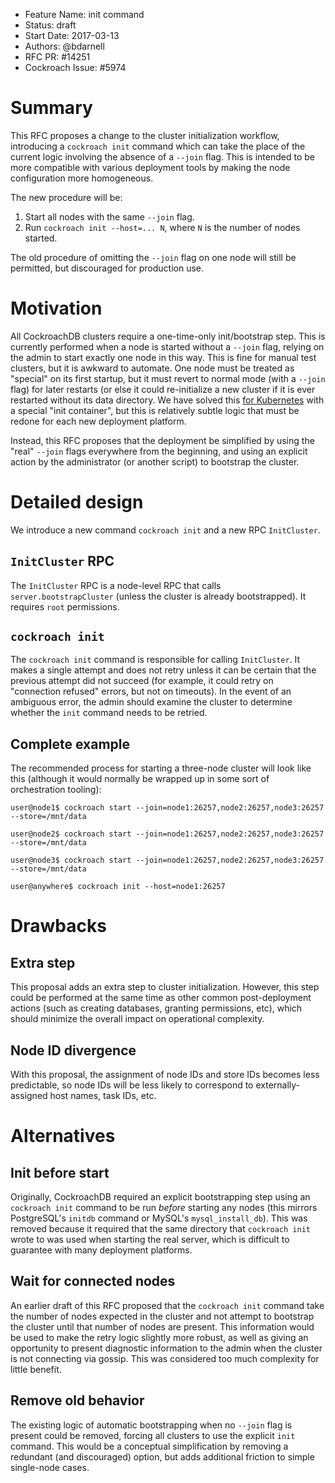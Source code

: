 - Feature Name: init command
- Status: draft
- Start Date: 2017-03-13
- Authors: @bdarnell
- RFC PR: #14251
- Cockroach Issue: #5974

# Summary

This RFC proposes a change to the cluster initialization workflow,
introducing a `cockroach init` command which can take the place of the
current logic involving the absence of a `--join` flag. This is
intended to be more compatible with various deployment tools by making
the node configuration more homogeneous.

The new procedure will be:

1. Start all nodes with the same `--join` flag.
2. Run `cockroach init --host=... N`, where `N` is the number of nodes started.

The old procedure of omitting the `--join` flag on one node will still
be permitted, but discouraged for production use.

# Motivation

All CockroachDB clusters require a one-time-only init/bootstrap step.
This is currently performed when a node is started without a `--join`
flag, relying on the admin to start exactly one node in this way. This
is fine for manual test clusters, but it is awkward to automate. One
node must be treated as "special" on its first startup, but it must
revert to normal mode (with a `--join` flag) for later restarts (or
else it could re-initialize a new cluster if it is ever restarted
without its data directory. We have solved
this
[for Kubernetes](https://github.com/cockroachdb/cockroach/blob/43f24c9042657448a0ad635b95099b75e478de41/cloud/kubernetes/cockroachdb-statefulset.yaml#L97) with
a special "init container", but this is relatively subtle logic that
must be redone for each new deployment platform.

Instead, this RFC proposes that the deployment be simplified by using
the "real" `--join` flags everywhere from the beginning, and using an
explicit action by the administrator (or another script) to bootstrap
the cluster.

# Detailed design

We introduce a new command `cockroach init` and a new RPC
`InitCluster`.

## `InitCluster` RPC

The `InitCluster` RPC is a node-level RPC that calls
`server.bootstrapCluster` (unless the cluster is already
bootstrapped). It requires `root` permissions.

## `cockroach init`

The `cockroach init` command is responsible for calling `InitCluster`.
It makes a single attempt and does not retry unless it can be certain
that the previous attempt did not succeed (for example, it could retry
on "connection refused" errors, but not on timeouts). In the event of
an ambiguous error, the admin should examine the cluster to determine
whether the `init` command needs to be retried.

## Complete example

The recommended process for starting a three-node cluster will look
like this (although it would normally be wrapped up in some sort of
orchestration tooling):

```shell
user@node1$ cockroach start --join=node1:26257,node2:26257,node3:26257 --store=/mnt/data

user@node2$ cockroach start --join=node1:26257,node2:26257,node3:26257 --store=/mnt/data

user@node3$ cockroach start --join=node1:26257,node2:26257,node3:26257 --store=/mnt/data

user@anywhere$ cockroach init --host=node1:26257
```

# Drawbacks

## Extra step

This proposal adds an extra step to cluster initialization. However,
this step could be performed at the same time as other common
post-deployment actions (such as creating databases, granting
permissions, etc), which should minimize the overall impact on
operational complexity.

## Node ID divergence

With this proposal, the assignment of node IDs and store IDs becomes
less predictable, so node IDs will be less likely to correspond to
externally-assigned host names, task IDs, etc.

# Alternatives

## Init before start

Originally, CockroachDB required an explicit bootstrapping step using
an `cockroach init` command to be run *before* starting any nodes
(this mirrors PostgreSQL's `initdb` command or MySQL's
`mysql_install_db`). This was removed because it required that the
same directory that `cockroach init` wrote to was used when starting
the real server, which is difficult to guarantee with many deployment
platforms.

## Wait for connected nodes

An earlier draft of this RFC proposed that the `cockroach init`
command take the number of nodes expected in the cluster and not
attempt to bootstrap the cluster until that number of nodes are
present. This information would be used to make the retry logic
slightly more robust, as well as giving an opportunity to present
diagnostic information to the admin when the cluster is not connecting
via gossip. This was considered too much complexity for little
benefit.

## Remove old behavior

The existing logic of automatic bootstrapping when no `--join` flag is
present could be removed, forcing all clusters to use the explicit
`init` command. This would be a conceptual simplification by removing
a redundant (and discouraged) option, but adds additional friction to
simple single-node cases.
